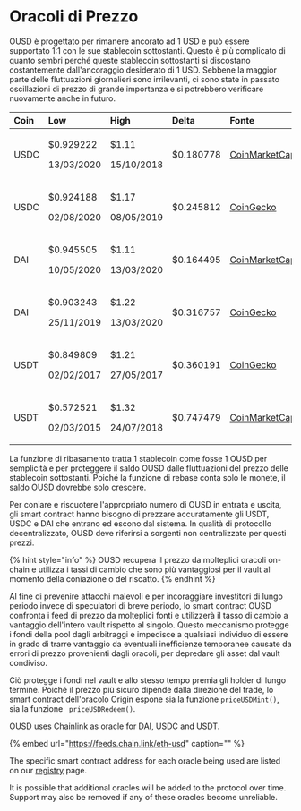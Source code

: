 # Oracoli di Prezzo

OUSD è progettato per rimanere ancorato ad 1 USD e può essere supportato 1:1 con le sue stablecoin sottostanti. Questo è più complicato di quanto sembri perché queste stablecoin sottostanti si discostano costantemente dall'ancoraggio desiderato di 1 USD. Sebbene la maggior parte delle fluttuazioni giornalieri sono irrilevanti, ci sono state in passato oscillazioni di prezzo di grande importanza e si potrebbero verificare nuovamente anche in futuro.

<table>
  <thead>
    <tr>
      <th style="text-align:left">Coin</th>
      <th style="text-align:left"><b>Low</b>
      </th>
      <th style="text-align:left"><b>High</b>
      </th>
      <th style="text-align:left"><b>Delta</b>
      </th>
      <th style="text-align:left"><b>Fonte</b>
      </th>
    </tr>
  </thead>
  <tbody>
    <tr>
      <td style="text-align:left">USDC</td>
      <td style="text-align:left">
        <p>$0.929222</p>
        <p>13/03/2020</p>
      </td>
      <td style="text-align:left">
        <p>$1.11</p>
        <p>15/10/2018</p>
      </td>
      <td style="text-align:left">$0.180778</td>
      <td style="text-align:left"><a href="https://coinmarketcap.com/currencies/usd-coin/">CoinMarketCap</a>
      </td>
    </tr>
    <tr>
      <td style="text-align:left">USDC</td>
      <td style="text-align:left">
        <p>$0.924188</p>
        <p>02/08/2020</p>
      </td>
      <td style="text-align:left">
        <p>$1.17</p>
        <p>08/05/2019</p>
      </td>
      <td style="text-align:left">$0.245812</td>
      <td style="text-align:left"><a href="https://www.coingecko.com/en/coins/usd-coin">CoinGecko</a>
      </td>
    </tr>
    <tr>
      <td style="text-align:left">DAI</td>
      <td style="text-align:left">
        <p>$0.945505</p>
        <p>10/05/2020</p>
      </td>
      <td style="text-align:left">
        <p>$1.11</p>
        <p>13/03/2020</p>
      </td>
      <td style="text-align:left">$0.164495</td>
      <td style="text-align:left"><a href="https://coinmarketcap.com/currencies/multi-collateral-dai/">CoinMarketCap</a>
      </td>
    </tr>
    <tr>
      <td style="text-align:left">DAI</td>
      <td style="text-align:left">
        <p>$0.903243</p>
        <p>25/11/2019</p>
      </td>
      <td style="text-align:left">
        <p>$1.22</p>
        <p>13/03/2020</p>
      </td>
      <td style="text-align:left">$0.316757</td>
      <td style="text-align:left"><a href="https://www.coingecko.com/en/coins/dai">CoinGecko</a>
      </td>
    </tr>
    <tr>
      <td style="text-align:left">USDT</td>
      <td style="text-align:left">
        <p>$0.849809</p>
        <p>02/02/2017</p>
      </td>
      <td style="text-align:left">
        <p>$1.21</p>
        <p>27/05/2017</p>
      </td>
      <td style="text-align:left">$0.360191</td>
      <td style="text-align:left"><a href="https://www.coingecko.com/en/coins/tether">CoinGecko</a>
      </td>
    </tr>
    <tr>
      <td style="text-align:left">USDT</td>
      <td style="text-align:left">
        <p>$0.572521</p>
        <p>02/03/2015</p>
      </td>
      <td style="text-align:left">
        <p>$1.32</p>
        <p>24/07/2018</p>
      </td>
      <td style="text-align:left">$0.747479</td>
      <td style="text-align:left"><a href="https://coinmarketcap.com/currencies/tether/">CoinMarketCap</a>
      </td>
    </tr>
  </tbody>
</table>

La funzione di ribasamento tratta 1 stablecoin come fosse 1 OUSD per semplicità e per proteggere il saldo OUSD dalle fluttuazioni del prezzo delle stablecoin sottostanti. Poiché la funzione di rebase conta solo le monete, il saldo OUSD dovrebbe solo crescere.

Per coniare e riscuotere l'appropriato numero di OUSD in entrata e uscita, gli smart contract hanno bisogno di prezzare accuratamente gli USDT, USDC e DAI che entrano ed escono dal sistema. In qualità di protocollo decentralizzato, OUSD deve riferirsi a sorgenti non centralizzate per questi prezzi.

{% hint style="info" %}
OUSD recupera il prezzo da molteplici oracoli on-chain e utilizza i tassi di cambio che sono più vantaggiosi per il vault al momento della coniazione o del riscatto.
{% endhint %}

Al fine di prevenire attacchi malevoli e per incoraggiare investitori di lungo periodo invece di speculatori di breve periodo, lo smart contract OUSD confronta i feed di prezzo da molteplici fonti e utilizzerà il tasso di cambio a vantaggio dell'intero vault rispetto al singolo. Questo meccanismo protegge i fondi della pool dagli arbitraggi e impedisce a qualsiasi individuo di essere in grado di trarre vantaggio da eventuali inefficienze temporanee causate da errori di prezzo provenienti dagli oracoli, per depredare gli asset dal vault condiviso.

Ciò protegge i fondi nel vault e allo stesso tempo premia gli holder di lungo termine. Poiché il prezzo più sicuro dipende dalla direzione del trade, lo smart contract dell'oracolo Origin espone sia la funzione `priceUSDMint()`, sia la funzione ` priceUSDRedeem()`.

OUSD uses Chainlink as oracle for DAI, USDC and USDT.

{% embed url="https://feeds.chain.link/eth-usd" caption="" %}

The specific smart contract address for each oracle being used are listed on our [registry](../../smart-contracts/registry.md) page.

It is possible that additional oracles will be added to the protocol over time. Support may also be removed if any of these oracles become unreliable.

